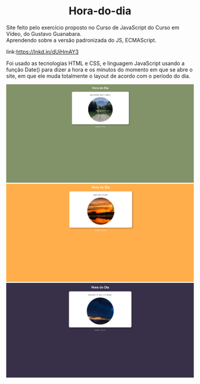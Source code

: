 <h1 align="center">Hora-do-dia</h1>

Site feito pelo exercício proposto no Curso de JavaScript do Curso em Vídeo, do Gustavo Guanabara. <br>
Aprendendo sobre a versão padronizada do JS, ECMAScript.

link:https://lnkd.in/dUiHmAY3

Foi usado as tecnologias HTML e CSS, e linguagem JavaScript usando a função Date() para dizer a hora e os minutos do momento em que se abre o site, em que ele muda totalmente o layout de acordo com o período do dia.

<img src="https://raw.githubusercontent.com/victorSmenezes/Hora-do-dia/f63ab0a452a85939681a66117bf7f69f96e3e952/Hora%20do%20dia-3.png" />

<img src="https://raw.githubusercontent.com/victorSmenezes/Hora-do-dia/f63ab0a452a85939681a66117bf7f69f96e3e952/Hora%20do%20dia-2.png" />

<img src="https://raw.githubusercontent.com/victorSmenezes/Hora-do-dia/f63ab0a452a85939681a66117bf7f69f96e3e952/Hora%20do%20dia-1.png" />

